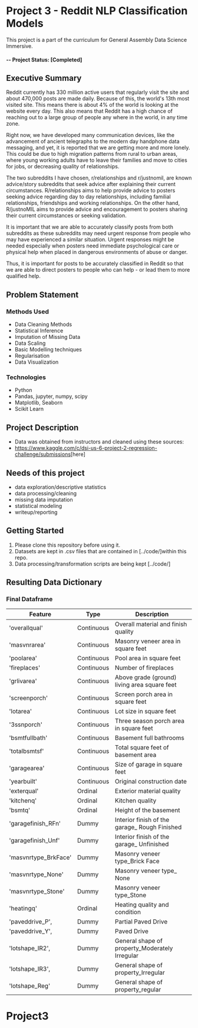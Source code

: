 # Project 3 - Reddit NLP Classification Models

This project is a part of the curriculum for General Assembly Data Science Immersive.

#### -- Project Status: [Completed]

## Executive Summary

Reddit currently has 330 million active users that regularly visit the site and about 470,000 posts are made daily. Because of this, the world's 13th most visited site. This means there is about 4% of the world is looking at the website every day.  This also means that Reddit has a high chance of reaching out to a large group of people any where in the world, in any time zone.

Right now, we have developed many communication devices, like the advancement of ancient telegraphs to the modern day handphone data messaging, and yet, it is reported that we are getting more and more lonely. This could be due to high migration patterns from rural to urban areas, where young working adults have to leave their families and move to cities for jobs, or decreasing quality of relationships. 

The two subreddits I have chosen, r/relationships and r/justnomil, are known advice/story subreddits that seek advice after explaining their current circumstances. R/relationships aims to help provide advice to posters seeking advice regarding day to day relationships, including familial relationships, friendships and working relationships. On the other hand, R/justnoMIL aims to provide advice and encouragement to posters sharing their current circumstances or seeking validation. 

<results insert> 

It is important that we are able to accurately classify posts from both subreddits as these subreddits may need urgent response from people who may have experienced a similar situation. Urgent responses might be needed especially when posters need immediate psychological care or physical help when placed in dangerous environments of abuse or danger. 

Thus, it is important for posts to be accurately classified in Reddit so that we are able to direct posters to people who can help - or lead them to more qualified help. 

## Problem Statement

### Methods Used
* Data Cleaning Methods
*  Statistical Inference
* Imputation of Missing Data
* Data Scaling
* Basic Modelling techniques
* Regularisation 
* Data Visualization

### Technologies
* Python
* Pandas, jupyter, numpy, scipy
* Matplotlib, Seaborn
* Scikit Learn

## Project Description
- Data was obtained from instructors and cleaned using these sources:
- <https://www.kaggle.com/c/dsi-us-6-project-2-regression-challenge/submissions>[here]

## Needs of this project

- data exploration/descriptive statistics
- data processing/cleaning
- missing data imputation
- statistical modeling
- writeup/reporting

## Getting Started

1. Please clone this repository before using it. 
2. Datasets are kept in .csv files that are contained in [../code/]within this repo.   
3. Data processing/transformation scripts are being kept [../code/]


## Resulting Data Dictionary

### Final Dataframe
|Feature|Type|Description|
|---|---|---|
|'overallqual'|Continuous| Overall material and finish quality|
|'masvnrarea'|Continuous|Masonry veneer area in square feet|
|'poolarea'|Continuous| Pool area in square feet|
|'fireplaces'|Continuous| Number of fireplaces|
|'grlivarea'|Continuous| Above grade (ground) living area square feet|
|'screenporch'|Continuous| Screen porch area in square feet|
|'lotarea'|Continuous| Lot size in square feet|
|'3ssnporch'|Continuous| Three season porch area in square feet|
|'bsmtfullbath'|Continuous| Basement full bathrooms|
|'totalbsmtsf'|Continuous| Total square feet of basement area|
|'garagearea'|Continuous| Size of garage in square feet|
|'yearbuilt'|Continuous| Original construction date|
|'exterqual'|Ordinal| Exterior material quality|
|'kitchenq'|Ordinal| Kitchen quality|
|'bsmtq'|Ordinal| Height of the basement|
|'garagefinish_RFn'|Dummy|  Interior finish of the garage_ Rough Finished|
|'garagefinish_Unf'|Dummy|  Interior finish of the garage_ Unfinished|
|'masvnrtype_BrkFace'|Dummy| Masonry veneer type_Brick Face|
|'masvnrtype_None'|Dummy| Masonry veneer type_ None|
|'masvnrtype_Stone'|Dummy|Masonry veneer type_Stone|
|'heatingq'|Ordinal| Heating quality and condition|
|'paveddrive_P',|Dummy| Partial Paved Drive|
|'paveddrive_Y',|Dummy| Paved Drive|
|'lotshape_IR2',|Dummy| General shape of property_Moderately Irregular|
|'lotshape_IR3',|Dummy|General shape of property_Irregular|
|'lotshape_Reg'|Dummy|General shape of property_regular|
# Project3
